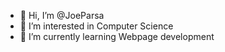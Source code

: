 - 👋 Hi, I’m @JoeParsa
- 👀 I’m interested in Computer Science 
- 🌱 I’m currently learning Webpage development 

<!---
JoeParsa/JoeParsa is a ✨ special ✨ repository because its `README.md` (this file) appears on your GitHub profile.
You can click the Preview link to take a look at your changes.
--->

